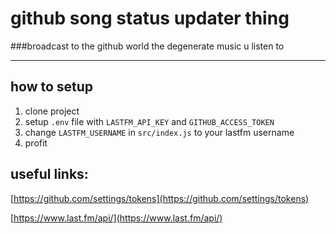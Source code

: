 # github song status updater thing

###broadcast to the github world the degenerate music u listen to

---

## how to setup

1. clone project
2. setup `.env` file with `LASTFM_API_KEY` and `GITHUB_ACCESS_TOKEN`
3. change `LASTFM_USERNAME` in `src/index.js` to your lastfm username
4. profit

## useful links:

[https://github.com/settings/tokens](https://github.com/settings/tokens)

[https://www.last.fm/api/](https://www.last.fm/api/)
